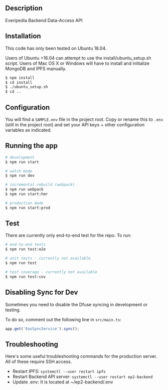 ## Description

Everipedia Backend Data-Access API

## Installation

This code has only been tested on Ubuntu 18.04.

Users of Ubuntu >16.04 can attempt to use the install/ubuntu_setup.sh script. Users of Mac OS X or Windows will have to install and initialize MongoDB and IPFS manually.

```bash
$ npm install
$ cd install
$ ./ubuntu_setup.sh
$ cd ..
```

## Configuration

You will find a `SAMPLE.env` file in the project root. Copy or rename this to `.env` (still in the project root) and set your API keys + other configuration variables as indicated.

## Running the app

```bash
# development
$ npm run start

# watch mode
$ npm run dev

# incremental rebuild (webpack)
$ npm run webpack
$ npm run start:hmr

# production mode
$ npm run start:prod
```

## Test

There are currently only end-to-end test for the repo. To run:

```bash
# end-to-end tests
$ npm run test:e2e

# unit tests - currently not available
$ npm run test

# test coverage - currently not available
$ npm run test:cov
```

## Disabling Sync for Dev

Sometimes you need to disable the Dfuse syncing in development or testing. 

To do so, comment out the following line in `src/main.ts`:

```js
app.get('EosSyncService').sync();
```

## Troubleshooting

Here's some useful troubleshooting commands for the production server. 
All of these require SSH access. 

* Restart IPFS: `systemctl --user restart ipfs`
* Restart Backend API server: `systemctl --user restart ep2-backend`
* Update .env: It is located at ~/ep2-backend/.env
